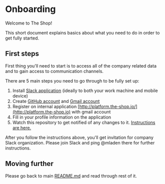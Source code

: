 # Onboarding
Welcome to The Shop!

This short document explains basics about what you need to do in order to get fully started.

## First steps
First thing you'll need to start is to access all of the company related data and to gain access to communication channels.

There are 5 main steps you need to go through to be fully set up:
  1. Install [Slack application](https://slack.com/) (ideally to both your work machine and mobile device) 
  2. Create [GitHub account](https://github.com/) and [Gmail account](https://gmail.com)
  3. Register on internal application [http://platform.the-shop.io/](http://platform.the-shop.io) with gmail account
  4. Fill in your profile information on the application
  5. Watch this repository to get notified of any changes to it. [Instructions are here.](https://help.github.com/articles/watching-repositories/)
  
After you follow the instructions above, you'll get invitation for company Slack organization. Please join Slack and ping @mladen there for further instructions.

## Moving further
Please go back to main [README.md](README.md) and read through rest of it.

